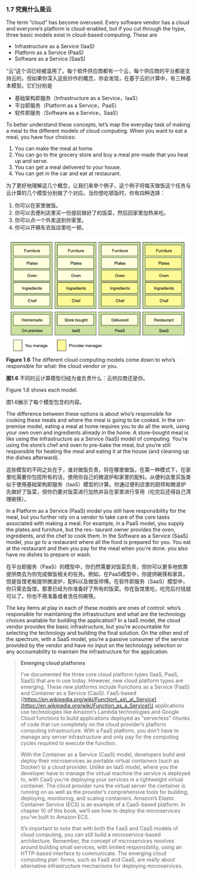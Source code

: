 ### 1.7 究竟什么是云

The term “cloud” has become overused. Every software vendor has a cloud and everyone’s platform is cloud-enabled, but if you cut through the hype, three basic models exist in cloud-based computing. These are

* Infrastructure as a Service \(IaaS\)
* Platform as a Service \(PaaS\)
* Software as a Service \(SaaS\)

“云”这个词已经被滥用了。每个软件供应商都有一个云，每个供应商的平台都是支持云的，但如果你深入这些炒作的概念，你会发现，在基于云的计算中，有三种基本模型。它们分别是

* 基础架构即服务（Infrastructure as a Service，IaaS）
* 平台即服务（Platform as a Service，PaaS）
* 软件即服务（Software as a Service，SaaS）

To better understand these concepts, let’s map the everyday task of making a meal to the different models of cloud computing. When you want to eat a meal, you have four choices:

1. You can make the meal at home.
2. You can go to the grocery store and buy a meal pre-made that you heat up and serve.
3. You can get a meal delivered to your house.
4. You can get in the car and eat at restaurant.

为了更好地理解这几个概念，让我们来举个例子，这个例子将每天做饭这个任务与云计算的几个模型分别做了个对应。当你想吃顿饭时，你有四种选择：

1. 你可以在家里做饭。
2. 你可以去便利店里买一份提前做好了的饭菜，然后回家里加热来吃。
3. 你可以点一个外卖送到你家里。
4. 你可以开辆车去饭店里吃一顿。

![](/assets/figure1.6.png)**Figure 1.6** The different cloud computing models come down to who’s responsible for what: the cloud vendor or you.

**图1.6** 不同的云计算模型归结为谁负责什么：云供应商还是你。

Figure 1.6 shows each model.

图1.6展示了每个模型包含的内容。

The difference between these options is about who’s responsible for cooking these meals and where the meal is going to be cooked. In the on-premise model, eating a meal at home requires you to do all the work, using your own oven and ingredients already in the home. A store-bought meal is like using the Infrastructure as a Service \(IaaS\) model of computing. You’re using the store’s chef and oven to pre-bake the meal, but you’re still responsible for heating the meal and eating it at the house \(and cleaning up the dishes afterward\).

这些模型的不同之处在于，谁对做饭负责，将在哪里做饭。在第一种模式下，在家里吃需要你包揽所有的活，使用你自己的微波炉和家里的配料。从便利店里买饭类似于使用基础架构即服务（IaaS）模型的计算。你通过便利店里的厨师和微波炉先做好了饭菜，但你仍要对饭菜进行加热并且在家里进行享用（吃完后还得自己清理碗筷）。

In a Platform as a Service \(PaaS\) model you still have responsibility for the meal, but you further rely on a vendor to take care of the core tasks associated with making a meal. For example, in a PaaS model, you supply the plates and furniture, but the res- taurant owner provides the oven, ingredients, and the chef to cook them. In the Software as a Service \(SaaS\) model, you go to a restaurant where all the food is prepared for you. You eat at the restaurant and then you pay for the meal when you’re done. you also have no dishes to prepare or wash.

在平台即服务（PaaS）的模型中，你仍然需要对饭菜负责，但你可以更多地依靠提供商去为你完成做饭相关的任务。例如，在PaaS模型中，你提供碗筷和家具，但是饭馆老板提供微波炉，配料以及做饭师傅。在软件即服务（SaaS）模型中，你只需去饭馆，那里已经为你准备好了所有的饭菜。你在饭馆里吃，吃完后付钱就可以了。你也不用准备或者洗任何碗筷。

The key items at play in each of these models are ones of control: who’s responsible for maintaining the infrastructure and what are the technology choices available for building the application? In a IaaS model, the cloud vendor provides the basic infrastructure, but you’re accountable for selecting the technology and building the final solution. On the other end of the spectrum, with a SaaS model, you’re a passive consumer of the service provided by the vendor and have no input on the technology selection or any accountability to maintain the infrastructure for the application.



> **Emerging cloud platforms**
>
> I’ve documented the three core cloud platform types \(IaaS, PaaS, SaaS\) that are in use today. However, new cloud platform types are emerging. These new platforms include Functions as a Service \(FaaS\) and Container as a Service \(CaaS\). FaaS-based \([https://en.wikipedia.org/wiki/Function\_as\_a\_Service](https://en.wikipedia.org/wiki/Function_as_a_Service)\) applications use technologies like Amazon’s Lambda technologies and Google Cloud functions to build applications deployed as “serverless” chunks of code that run completely on the cloud provider’s platform computing infrastructure. With a FaaS platform, you don’t have to manage any server infrastructure and only pay for the computing cycles required to execute the function.
>
> With the Container as a Service \(CaaS\) model, developers build and deploy their microservices as portable virtual containers \(such as Docker\) to a cloud provider. Unlike an IaaS model, where you the developer have to manage the virtual machine the service is deployed to, with CaaS you’re deploying your services in a lightweight virtual container. The cloud provider runs the virtual server the container is running on as well as the provider’s comprehensive tools for building, deploying, monitoring, and scaling containers. Amazon’s Elastic Container Service \(ECS\) is an example of a CaaS-based platform. In chapter 10 of this book, we’ll see how to deploy the microservices you’ve built to Amazon ECS.
>
> It’s important to note that with both the FaaS and CaaS models of cloud computing, you can still build a microservice-based architecture. Remember, the concept of microservices revolves around building small services, with limited responsibility, using an HTTP-based interface to communicate. The emerging cloud computing plat- forms, such as FaaS and CaaS, are really about alternative infrastructure mechanisms for deploying microservices.



